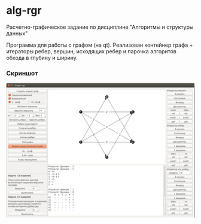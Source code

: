 # alg-rgr
Расчетно-графическое задание по дисциплине "Алгоритмы и структуры данных"

Программа для работы с графом (на qt).
Реализован контейнер графа + итераторы ребер, вершин, исходящих ребер и парочка алгоритов обхода в глубину и ширину.

### Скриншот
![](HRst6fM0LZc.jpg)
